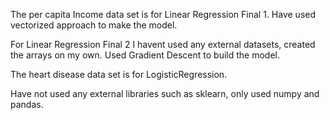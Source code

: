 The per capita Income data set is for Linear Regression Final 1. Have used vectorized approach to make the model.

For Linear Regression Final 2 I havent used any external datasets, created the arrays on my own. Used Gradient  Descent to build the model.

The heart disease data set is for LogisticRegression.

Have not used any external libraries such  as sklearn, only used numpy and pandas.
